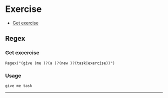 # Exercise 
- [Get exercise](#get-exercise)
## Regex
### Get excercise
```Regex("(give (me )?(a )?(new )?(task|exercise))")```
### Usage 
 ```give me task```
***
